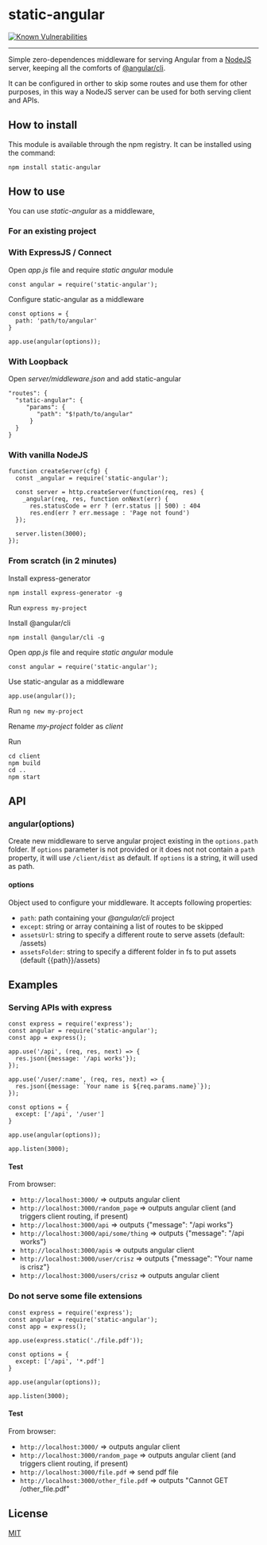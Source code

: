 # static-angular
[![Known Vulnerabilities](https://snyk.io/test/github/crisz/static-angular/badge.svg)](https://snyk.io/test/github/crisz/static-angular)

---

Simple zero-dependences middleware for serving Angular from a [NodeJS](https://nodejs.org/en/) server, keeping all the comforts of [@angular/cli](https://github.com/angular/angular-cli). 

It can be configured in orther to skip some routes and use them for other purposes, in this way a NodeJS server can be used for both serving client and APIs.


## How to install
This module is available through the npm registry. It can be installed using the command:

    npm install static-angular

## How to use

You can use *static-angular* as a middleware, 

### For an existing project

### With ExpressJS / Connect

Open *app.js* file and require *static angular* module

    const angular = require('static-angular');

Configure static-angular as a middleware

    const options = {
      path: 'path/to/angular'
    }
    
    app.use(angular(options));

### With Loopback

Open *server/middleware.json* and add static-angular

    "routes": {
      "static-angular": {
         "params": {
            "path": "$!path/to/angular"
          }
      }
    }

### With vanilla NodeJS

    function createServer(cfg) {
      const _angular = require('static-angular');

      const server = http.createServer(function(req, res) {
        _angular(req, res, function onNext(err) {
          res.statusCode = err ? (err.status || 500) : 404
          res.end(err ? err.message : 'Page not found')
      });

      server.listen(3000);
    });


### From scratch (in 2 minutes)

Install express-generator

    npm install express-generator -g

Run `express my-project`

Install @angular/cli

    npm install @angular/cli -g

Open *app.js* file and require *static angular* module

    const angular = require('static-angular');

Use static-angular as a middleware 

    app.use(angular());

Run `ng new my-project`

Rename *my-project* folder as *client*

Run

    cd client
    npm build
    cd ..
    npm start

## API

### angular(options)

Create new middleware to serve angular project existing in the `options.path` folder. 
If `options` parameter is not provided or it does not not contain a `path` property, it will use `/client/dist` as default.
If `options` is a string, it will used as path.

#### options

Object used to configure your middleware. It accepts following properties:

- `path`: path containing your *@angular/cli* project
- `except`: string or array containing a list of routes to be skipped
- `assetsUrl`: string to specify a different route to serve assets (default: /assets)
- `assetsFolder`: string to specify a different folder in fs to put assets (default {{path}}/assets)

## Examples 

### Serving APIs with express

    const express = require('express');
    const angular = require('static-angular');
    const app = express();

    app.use('/api', (req, res, next) => {
      res.json({message: '/api works'});
    });

    app.use('/user/:name', (req, res, next) => {
      res.json({message: `Your name is ${req.params.name}`});
    });

    const options = {
      except: ['/api', '/user']
    }

    app.use(angular(options));

    app.listen(3000);

#### Test
From browser:
- `http://localhost:3000/` => outputs angular client
- `http://localhost:3000/random_page` => outputs angular client (and triggers client routing, if present)
- `http://localhost:3000/api` => outputs {"message": "/api works"}
- `http://localhost:3000/api/some/thing` => outputs {"message": "/api works"}
- `http://localhost:3000/apis` => outputs angular client
- `http://localhost:3000/user/crisz` => outputs {"message": "Your name is crisz"}
- `http://localhost:3000/users/crisz` => outputs angular client

### Do not serve some file extensions

    const express = require('express');
    const angular = require('static-angular');
    const app = express();

    app.use(express.static('./file.pdf'));

    const options = {
      except: ['/api', '*.pdf']
    }

    app.use(angular(options));

    app.listen(3000);

#### Test
From browser:
- `http://localhost:3000/` => outputs angular client
- `http://localhost:3000/random_page` => outputs angular client (and triggers client routing, if present)
- `http://localhost:3000/file.pdf` => send pdf file
- `http://localhost:3000/other_file.pdf` => outputs "Cannot GET /other_file.pdf"



## License
[MIT](https://github.com/crisz/static-angular/blob/master/LICENSE)
